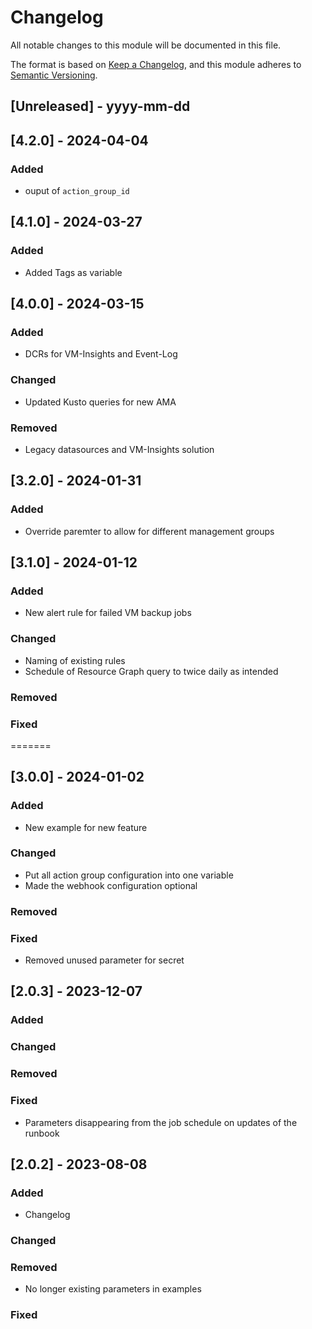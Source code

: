 # Changelog
All notable changes to this module will be documented in this file.
 
The format is based on [Keep a Changelog](https://keepachangelog.com/en/1.1.0/),
and this module adheres to [Semantic Versioning](https://semver.org/spec/v2.0.0.html).

## [Unreleased] - yyyy-mm-dd

## [4.2.0] - 2024-04-04

### Added

- ouput of `action_group_id`

## [4.1.0] - 2024-03-27

### Added
- Added Tags as variable

## [4.0.0] - 2024-03-15

### Added 
 - DCRs for VM-Insights and Event-Log

### Changed
 - Updated Kusto queries for new AMA 
   
### Removed
 - Legacy datasources and VM-Insights solution

## [3.2.0] - 2024-01-31

### Added
 - Override paremter to allow for different management groups

## [3.1.0] - 2024-01-12
 
### Added
 - New alert rule for failed VM backup jobs
 
### Changed
 - Naming of existing rules
 - Schedule of Resource Graph query to twice daily as intended
   
### Removed

### Fixed
=======
## [3.0.0] - 2024-01-02

### Added
 - New example for new feature
 
### Changed
 - Put all action group configuration into one variable
 - Made the webhook configuration optional

### Removed

### Fixed
 - Removed unused parameter for secret

## [2.0.3] - 2023-12-07

### Added
 
### Changed
 
### Removed

### Fixed
 - Parameters disappearing from the job schedule on updates of the runbook
 
## [2.0.2] - 2023-08-08
 
### Added
 - Changelog
 
### Changed
 
### Removed
 - No longer existing parameters in examples

### Fixed
